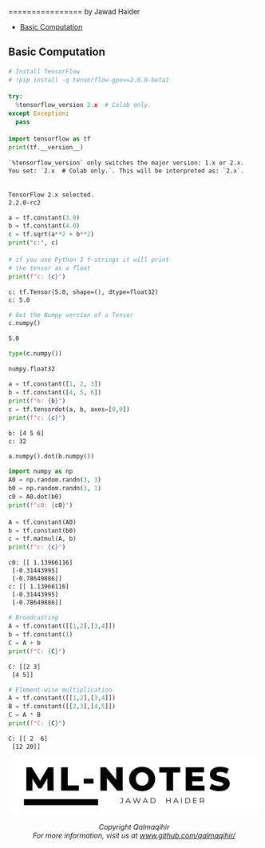 ================
by Jawad Haider

- <a href="#basic-computation" id="toc-basic-computation">Basic
  Computation</a>

## Basic Computation

``` python
# Install TensorFlow
# !pip install -q tensorflow-gpu==2.0.0-beta1

try:
  %tensorflow_version 2.x  # Colab only.
except Exception:
  pass

import tensorflow as tf
print(tf.__version__)
```

    `%tensorflow_version` only switches the major version: 1.x or 2.x.
    You set: `2.x  # Colab only.`. This will be interpreted as: `2.x`.


    TensorFlow 2.x selected.
    2.2.0-rc2

``` python
a = tf.constant(3.0)
b = tf.constant(4.0)
c = tf.sqrt(a**2 + b**2)
print("c:", c)

# if you use Python 3 f-strings it will print
# the tensor as a float
print(f"c: {c}") 
```

    c: tf.Tensor(5.0, shape=(), dtype=float32)
    c: 5.0

``` python
# Get the Numpy version of a Tensor
c.numpy()
```

    5.0

``` python
type(c.numpy())
```

    numpy.float32

``` python
a = tf.constant([1, 2, 3])
b = tf.constant([4, 5, 6])
print(f"b: {b}")
c = tf.tensordot(a, b, axes=[0,0])
print(f"c: {c}")
```

    b: [4 5 6]
    c: 32

``` python
a.numpy().dot(b.numpy())
```

``` python
import numpy as np
A0 = np.random.randn(3, 3)
b0 = np.random.randn(3, 1)
c0 = A0.dot(b0)
print(f"c0: {c0}")

A = tf.constant(A0)
b = tf.constant(b0)
c = tf.matmul(A, b)
print(f"c: {c}")
```

    c0: [[ 1.13966116]
     [-0.31443995]
     [-0.78649886]]
    c: [[ 1.13966116]
     [-0.31443995]
     [-0.78649886]]

``` python
# Broadcasting
A = tf.constant([[1,2],[3,4]])
b = tf.constant(1)
C = A + b
print(f"C: {C}")
```

    C: [[2 3]
     [4 5]]

``` python
# Element-wise multiplication
A = tf.constant([[1,2],[3,4]])
B = tf.constant([[2,3],[4,5]])
C = A * B
print(f"C: {C}")
```

    C: [[ 2  6]
     [12 20]]

<center>

<a href=''> ![Logo](../logo1.png) </a>

</center>
<center>
<em>Copyright Qalmaqihir</em>
</center>
<center>
<em>For more information, visit us at
<a href='http://www.github.com/qalmaqihir/'>www.github.com/qalmaqihir/</a></em>
</center>
